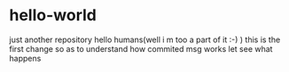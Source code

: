 # hello-world
just another repository
hello humans(well i m too a part of it :-)  )
this is the first change so as to understand how commited msg works
let see what happens
